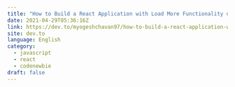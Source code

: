 ```yaml
---
title: "How to Build a React Application with Load More Functionality using React Hooks"
date: 2021-04-29T05:36:16Z
link: https://dev.to/myogeshchavan97/how-to-build-a-react-application-with-load-more-functionality-using-react-hooks-5e1j?utm_medium=RSS&utm_source=news.12bit.vn
site: dev.to
language: English
category:
  - javascript
  - react
  - codenewbie
draft: false
---
```

